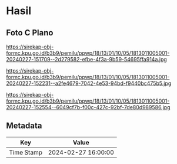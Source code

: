 # Hasil

## Foto C Plano

https://sirekap-obj-formc.kpu.go.id/b3b9/pemilu/ppwp/18/13/01/10/05/1813011005001-20240227-151709--2d279582-efbe-4f3a-9b59-54695ffa914a.jpg

https://sirekap-obj-formc.kpu.go.id/b3b9/pemilu/ppwp/18/13/01/10/05/1813011005001-20240227-152231--a2fe4679-7042-4e53-94bd-f9440bc475b5.jpg

https://sirekap-obj-formc.kpu.go.id/b3b9/pemilu/ppwp/18/13/01/10/05/1813011005001-20240227-152554--6049cf7b-f00c-427c-92bf-7de80d989586.jpg


## Metadata

| Key        | Value               |
| ---------- | ------------------- |
| Time Stamp | 2024-02-27 16:00:00 |



